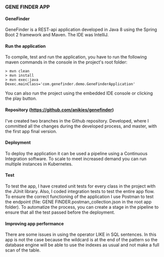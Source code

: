 ### GENE FINDER APP

#### GeneFinder
GeneFinder is a REST-api application developed in Java 8 using the Spring Boot 2 framework and Maven. The IDE was IntelliJ.

#### Run the application
To compile, test and run the application, you have to run the following maven commands in the console in the project's root folder:
```
> mvn clean
> mvn install
> mvn exec:java Dexec.mainClass='com.genefinder.demo.GeneFinderApplication'
```
You can also run the project using the embedded IDE console or clicking the play button.

#### Repository (https://github.com/anikies/genefinder)
I've created two branches in the Github repository. Developed, where I committed all the changes during the developed process, and master, with the first app final version.

#### Deployment
To deploy the application it can be used a pipeline using a Continuous Integration software. To scale to meet increased demand you can run multiple instances in Kubernetes.

#### Test
To test the app, I have created unit tests for every class in the project with the JUnit library. Also, I coded integration tests to test the entire app flow. To ensure the correct functioning of the application I use Postman to test the endpoint (file: GENE FINDER.postman_collection.json in the root app folder).
To automatize the process, you can create a stage in the pipeline to ensure that all the test passed before the deployment.

#### Improving app performance
There are some issues in using the operator LIKE in SQL sentences. In this app is not the case because the wildcard is at the end of the pattern so the database engine will be able to use the indexes as usual and not make a full scan of the table.
